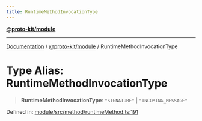 ```yaml
---
title: RuntimeMethodInvocationType
---
```


[**@proto-kit/module**](../README.md)

***

[Documentation](../../../README.md) / [@proto-kit/module](../README.md) / RuntimeMethodInvocationType

# Type Alias: RuntimeMethodInvocationType

> **RuntimeMethodInvocationType**: `"SIGNATURE"` \| `"INCOMING_MESSAGE"`

Defined in: [module/src/method/runtimeMethod.ts:191](https://github.com/proto-kit/framework/blob/28efa802e3737fc3b77339148b307ef7246f3ef1/packages/module/src/method/runtimeMethod.ts#L191)
